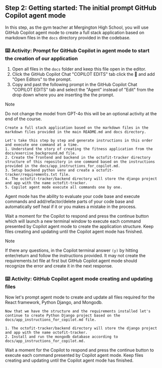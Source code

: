 ## Step 2: Getting started: The initial prompt GitHub Copilot agent mode

In this step, as the gym teacher at Mergington High School, you will use GitHub Copilot agent mode to create a full stack application based on markdown files in the `docs` directory provided in the codebase. 

### :keyboard: Activity: Prompt for GitHub Copilot in agent mode to start the creation of our application

1. Open all files in the `docs` folder and keep this file open in the editor.
2. Click the GitHub Copilot Chat "COPILOT EDITS" tab click the :paperclip: and add "Open Editors" to the prompt.
3. Copy and past the following prompt in the GitHub Copilot Chat "COPILOT EDITS" tab and select the "Agent" instead of "Edit" from the drop down where you are inserting the the prompt.

>[!NOTE]
> Do not change the model from GPT-4o this will be an optional activity at the end of the course.

```text
Create a full stack application based on the markdown files in the markdown files provided in the main README.md and docs directory.

Let's take this step by step and generate instructions in this order and execute one command at a time.
1. Understand the story of creating the fitness application from the docs/exercise_background.md file.
2. Create the frontend and backend in the octofit-tracker directory structure of this repository in one command based on the instructions provided in the docs/app_instructions_for_copilot.md.
3. Setup backend python venv and create a octofit-tracker/requirements.txt file.
4. The octofit-tracker/backend directory will store the django project and app with the name octofit-tracker.
5. Copilot agent mode execute all commands one by one.
```

Agent mode has the ability to evaluate your code base and execute commands and add/refactor/delete parts of your code base and automatically self heal if it or you makes a mistake in the process.

Wait a moment for the Copilot to respond and press the continue button which will launch a new terminal window to execute each command presented by Copilot agent mode to create the application structure.
Keep files creating and updating until the Copilot agent mode has finished.

> [!NOTE]
> If there any questions, in the Copilot terminal answer `(y)` by hitting enter/return and follow the instructions provided.
> It may not create the requirements.txt file at first but GitHub Copilot agent mode should recognize the error and create it in the next response.

### :keyboard: Activity: GitHub Copilot agent mode creating and updating files

Now let's prompt agent mode to create and update all files required for the React framework, Python Django, and Mongodb.

```text
Now that we have the structure and the requirements installed let's continue to create Python Django project based on the docs/app_instructions_for_copilot.md file.

1. The octofit-tracker/backend directory will store the django project and app with the name octofit-tracker.
2. Install and run the mongodb database according to docs/app_instructions_for_copilot.md.
```

Wait a moment for the Copilot to respond and press the continue button to execute each command presented by Copilot agent mode.
Keep files creating and updating until the Copilot agent mode has finished.
